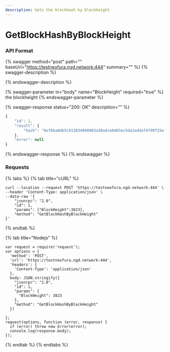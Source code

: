 ```yaml
---
description: Gets the blockhash by blockheight
---
```


# GetBlockHashByBlockHeight

### API Format

{% swagger method="post" path="" baseUrl="https://testneofura.ngd.network:444" summary="" %}
{% swagger-description %}

{% endswagger-description %}

{% swagger-parameter in="body" name="BlockHeight" required="true" %}
the blockheight
{% endswagger-parameter %}

{% swagger-response status="200: OK" description="" %}
```javascript
{
    "id": 1,
    "result": {
        "hash": "0xf6ba8db5c013834890903a30a4ce0d65ec5da2addaf4799f15efbedaff42c56f"
    },
    "error": null
}
```
{% endswagger-response %}
{% endswagger %}

### Requests

{% tabs %}
{% tab title="cURL" %}
```
curl --location --request POST 'https://testneofura.ngd.network:444' \
--header 'Content-Type: application/json' \
--data-raw '{
    "jsonrpc": "2.0",
    "id": 1,
    "params": {"BlockHeight":3823},
    "method": "GetBlockHashByBlockHeight"
}'
```
{% endtab %}

{% tab title="Nodejs" %}
```
var request = require('request');
var options = {
  'method': 'POST',
  'url': 'https://testneofura.ngd.network:444',
  'headers': {
    'Content-Type': 'application/json'
  },
  body: JSON.stringify({
    "jsonrpc": "2.0",
    "id": 1,
    "params": {
      "BlockHeight": 3823
    },
    "method": "GetBlockHashByBlockHeight"
  })

};
request(options, function (error, response) {
  if (error) throw new Error(error);
  console.log(response.body);
});

```


{% endtab %}
{% endtabs %}
